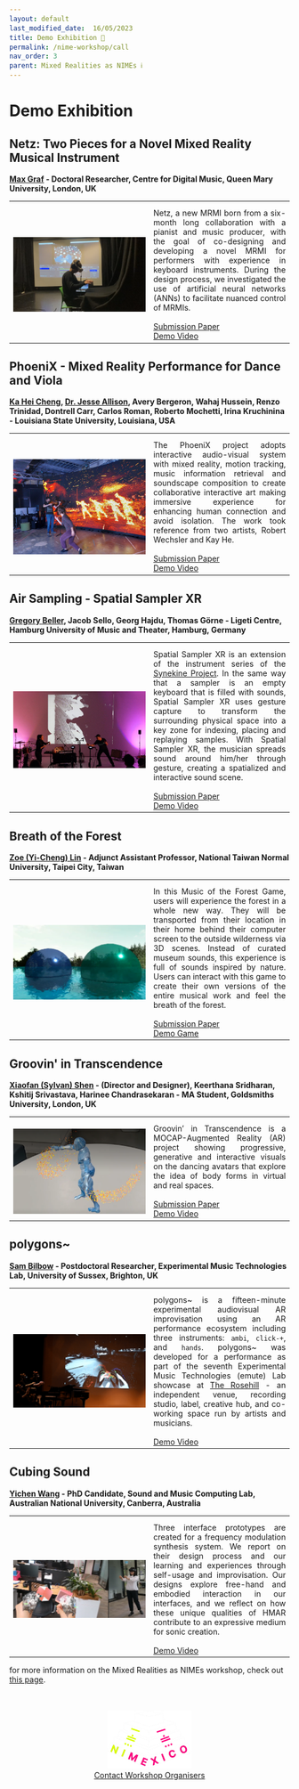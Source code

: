 ```yaml
---
layout: default
last_modified_date:  16/05/2023
title: Demo Exhibition 🎉
permalink: /nime-workshop/call
nav_order: 3
parent: Mixed Realities as NIMEs ℹ️
---
```



<style>
  /* Remove table borders*/
  td, th {
    border: none!important;
  }
  /* Attempt to fix up table widths */
  .table-wrapper{
    max-width: 100%;
    margin: 0 auto;
  }  
  table {
    border-collapse: collapse;
  }
  tbody{
    width:max-content;
  }
  /* Fix image column width */
  table td:nth-child(1),
  table th:nth-child(1) {
    width: 50%;
  }

  /* Remove header row */
  table thead {
  display: none;
  }
  /* Fix uneven padding as a result of removing table header */
   tbody tr td{
   padding-top: 12px;
  }
  /* Fix padding around images */
  td img{
    vertical-align: middle;
  }
  /* Align text in second column to top */
  tr td:nth-child(2){
    text-align: justify;
    vertical-align: top;
  }

</style>

# Demo Exhibition

<!-- ![](../../assets/images/call.png) -->


## Netz: Two Pieces for a Novel Mixed Reality Musical Instrument
**[Max Graf](http://maxgraf.space/about/) - Doctoral Researcher, Centre for Digital Music, Queen Mary University, London, UK**

|                                  |   |
|:--------------------------------:|--|
| ![](../../assets/images/netz.png) | Netz, a new MRMI born from a six-month long collaboration with a pianist and music producer, with the goal of co-designing and developing a novel MRMI for performers with experience in keyboard instruments. During the design process, we investigated the use of artificial neural networks (ANNs) to facilitate nuanced control of MRMIs. <br><br> [Submission Paper](/assets/pdf/Graf%2C%202023%20-%20Netz.pdf) <br> [Demo Video](https://www.youtube.com/watch?v=nlKgbJVJpnk)|


## PhoeniX - Mixed Reality Performance for Dance and Viola
**[Ka Hei Cheng](https://www.kaheicheng.com/), [Dr. Jesse Allison](https://www.lsu.edu/cmda/music/people/faculty/allison.php), Avery Bergeron, Wahaj Hussein, Renzo Trinidad, Dontrell Carr, Carlos Roman, Roberto Mochetti, Irina Kruchinina - Louisiana State University, Louisiana, USA**

|                                  |   |
|:--------------------------------:|--|
| ![](../../assets/images/phoenix.png) |The PhoeniX project adopts interactive audio-visual system with mixed reality, motion tracking, music information retrieval and soundscape composition to create collaborative interactive art making immersive experience for enhancing human connection and avoid isolation. The work took reference from two artists, Robert Wechsler and Kay He.  <br><br> [Submission Paper](/assets/pdf/Cheng%20et%20al.%2C%202023%20-%20PhoeniX.pdf) <br> [Demo Video](https://youtube.com/playlist?list=PLSJzUOg9g0APkrGsUUkBJNO2EwC6bXT1X)|


## Air Sampling - Spatial Sampler XR
**[Gregory Beller](http://www.gregbeller.com/), Jacob Sello, Georg Hajdu, Thomas Görne - Ligeti Centre, Hamburg University of Music and Theater, Hamburg, Germany**

|                                  |   |
|:--------------------------------:|--|
| ![](../../assets/images/air-sampling.png) | Spatial Sampler XR is an extension of the instrument series of the [Synekine Project](http://www.gregbeller.com/2014/01/synekine-project/). In the same way that a sampler is an empty keyboard that is filled with sounds, Spatial Sampler XR uses gesture capture to transform the surrounding physical space into a key zone for indexing, placing and replaying samples. With Spatial Sampler XR, the musician spreads sound around him/her through gesture, creating a spatialized and interactive sound scene. <br><br> [Submission Paper](/assets/pdf/Beller%20et%20al.%2C%202023%20-%20Air%20Sampling.pdf) <br> [Demo Video](http://www.gregbeller.com/2022/06/air-sampling-002/)|

## Breath of the Forest
**[Zoe (Yi-Cheng) Lin](https://www.nagretshei.com/) - Adjunct Assistant Professor,  National Taiwan Normal University, Taipei City, Taiwan**

|                                  |   |
|:--------------------------------:|--|
| ![](../../assets/images/breath-forest.png) | In this Music of the Forest Game, users will experience the forest in a whole new way. They will be transported from their location in their home behind their computer screen to the outside wilderness via 3D scenes. Instead of curated museum sounds, this experience is full of sounds inspired by nature. Users can interact with this game to create their own versions of the entire musical work and feel the breath of the forest.  <br><br> [Submission Paper](/assets/pdf/Lin%2C%202023%20-%20The%20Breath%20of%20the%20Forest.pdf) <br> [Demo Game](https://nagretshei.itch.io/the-breath-of-the-forest)|

## Groovin' in Transcendence
**[Xiaofan (Sylvan) Shen](https://www.sylvanerd.com/) - (Director and Designer), Keerthana Sridharan, Kshitij Srivastava, Harinee Chandrasekaran - MA Student, Goldsmiths University, London, UK**

|                                  |   |
|:--------------------------------:|--|
| ![](../../assets/images/groovin.png) | Groovin’ in Transcendence is a MOCAP-Augmented Reality (AR) project showing progressive, generative and interactive visuals on the dancing avatars that explore the idea of body forms in virtual and real spaces. <br><br> [Submission Paper](/assets/pdf/Shen%20et%20al.%2C%202023%20-%20Groovin'%20in%20Transcendence.pdf) <br> [Demo Video](https://youtu.be/jeySe-j3d3E)|

## polygons~
**[Sam Bilbow](https://www.sambilbow.com/) - Postdoctoral Researcher, Experimental Music Technologies Lab, University of Sussex, Brighton, UK**

|                                  |   |
|:--------------------------------:|--|
| ![](../../assets/images/polygons.png) | polygons~ is a fifteen-minute experimental audiovisual AR improvisation using an AR performance ecosystem including three instruments: `ambi`, `click-+`, and `hands`. polygons~ was developed for a performance as part of the seventh Experimental Music Technologies (emute) Lab showcase at [The Rosehill](https://www.therosehill.co.uk/) - an independent venue, recording studio, label, creative hub, and co-working space run by artists and musicians. <br><br> [Demo Video]()|

## Cubing Sound
**[Yichen Wang](https://yichenwangs.github.io/) - PhD Candidate, Sound and Music Computing Lab, Australian National University, Canberra, Australia**

|                                  |   |
|:--------------------------------:|--|
| ![](../../assets/images/cubing-sound.png) |  Three interface prototypes are created for a frequency modulation synthesis system. We report on their design process and our learning and experiences through self-usage and improvisation. Our designs explore free-hand and embodied interaction in our interfaces, and we reflect on how these unique qualities of HMAR contribute to an expressive medium for sonic creation.<br><br> [Demo Video](https://www.youtube.com/watch?v=uR7LbpRMMVM)|



for more information on the Mixed Realities as NIMEs workshop, check out [this page](../nime-workshop/).

<br>
<br>

<!-- Remove link underline on image -->
<style>
    #img-a{
        background-image: none;
    }
</style>

<div align="center">
  <a id="img-a" href="https://www.nime2023.org/"><img src="../../assets/images/nimexico.png" width="150px"></a>
  <br>
  <a href="mailto:s.bilbow@sussex.ac.uk,yichen.wang@anu.edu.au>">Contact Workshop Organisers</a>
</div>